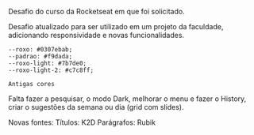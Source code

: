 Desafio do curso da Rocketseat em que foi solicitado.

Desafio atualizado para ser utilizado em um projeto da faculdade, adicionando responsividade e novas funcionalidades.

    --roxo: #0307ebab;
    --padrao: #f9dada;
    --roxo-light: #7b7de0;
    --roxo-light-2: #c7c8ff;

    Antigas cores


<!-- CARD -->
<!-- <div class="card" id="../Imagens/burger.png">
<div class="card_imagem">
    <img src="../Imagens/burger.png" alt="triplo bacon burger">
</div>

<div class="card_titulo">
    <h1>Triplo bacon burger</h1>
    <div class="card_autor">
        <p>por Jorge Relato</p>
    </div>
</div>
</div>

<div class="card" id="../Imagens/pizza.png">
    <div class="card_imagem">
        <img src="../Imagens/pizza.png" alt="Pizza 4 estações">
    </div>
    <div class="card_titulo">
        <h1>Pizza 4 estações</h1>
        <div class="card_autor">
            <p>por Fabiana Melo</p>
        </div>
    </div>
</div>

<div class="card" id="../Imagens/espaguete.png">
    <div class="card_imagem">
        <img src="../Imagens/espaguete.png" alt="Espaguete ao alho">
    </div>

    <div class="card_titulo">
        <h1>Espaguete ao alho</h1>
        <div class="card_autor">
            <p>por Júlia Kinoto</p>
        </div>
    </div>
</div>

<div class="card" id="../Imagens/lasanha.png">
    <div class="card_imagem">
        <img src="../Imagens/lasanha.png" alt="Lasanha mac n' cheese">
    </div>

    <div class="card_titulo">
        <h1>Lasanha mac n' cheese</h1>
        <div class="card_autor">
            <p>por Juliano Vieira</p>
        </div>
    </div>
</div>

<div class="card" id="../Imagens/doce.png">
    <div class="card_imagem">
        <img src="../Imagens/doce.png" alt="Docinhos pão-do-céu">
    </div>

    <div class="card_titulo">
        <h1>Docinhos pão-do-céu</h1>
        <div class="card_autor">
            <p>por Ricardo Golvea</p>
        </div>
    </div>
</div>

<div class="card" id="../Imagens/asinhas.png">
    <div class="card_imagem">
        <img src="../Imagens/asinhas.png" alt="Asinhas de frango ao barbecue">
    </div>

    <div class="card_titulo">
        <h1>Asinhas de frango ao barbecue</h1>
        <div class="card_autor">
            <p>por Vania Steroski</p>
        </div>
    </div>
</div> -->

<!-- MODAL -->
<!--
        <div class="modal_overlay">
            <div class="modal">

                <div class="close_modal">
                    <img src="../icons/x.svg"/>
                </div>

                <div class="modal_conteudo">
                    <img src="" alt="Receitas">
                </div>

                <div class="titulosModal">
                    <h1></h1>
                    <div class="autor">
                        <p></p>
                    </div>
                </div>

                <div class="modal_detalhes">
                    <div class = "ingredientes">
                        <h2>Ingredientes</h2>
                        <ul>
                            <li>1 lata de creme de leite</li>
                            <li>1 lata de milho verde</li>
                            <li>1 copo de requeijão cremoso</li>
                            <li>100 g de azeitona sem caroço</li>
                            <li>2 peitos de frango desfiados</li>
                            <li>200 g de mussarela fatiada</li>
                            <li>100 g de batata palha</li>
                            <li>1 xícara de água</li>
                            <li>1 pitada de sal</li>
                        </ul>
                    </div>
    
                    <div class="detalhes">
                        <h2>Preparo</h2>
                        <p>30 Min</p>
                        <h2 id = "rend">Rendimento</h2>
                        <p>5 Porções</p>
                    </div>
                </div>
            </div>
        </div>   
-->

<!-- RECEITA ÚNICA -->

<!-- <main>

    <div class="ham">
        <div class="card_imagem">
            <img src="../Imagens/burger.png" alt="triplo bacon burger">
        </div>
        <div class="info_card">
            <h1>Triplo bacon burger</h1>
            <p>por Jorge Relato</p>
        </div>
    </div>
    <div class="textos_receitaUnica">
        <h2>Ingredientes</h2>
            <ul class = "lista_ingredientes" id ="unico">
                <li>3 Texas Burguer Seara</li>
                <li>3 colheres de chá de óleo</li>
                <li>6 fatias de queijo cheddar</li>
                <li>2 fatias de Bacon Fatias Redondas Double Smoked Seara Gourmet</li>
                <li>1 pão de gergelim para hambúrguer</li>
            </ul>

        <h2>Modo de preparo</h2>

            <ol class = "lista_ingredientes" >
                <li>Em um liquidificador junte as gemas e o suco de limão, bata em velocidade baixa até formar uma mistura;</li>
                <li>Ainda batendo, junte o óleo em fio vagarosamente. Quando a mistura atingir um ponto cremoso, junte o restante dos ingredientes separadamente, batendo a cada adição e bata até ficar homogêneo. Coloque em um pote com tampa, leve à geladeira por pelo menos 1h;</li>
                
            </ol>
            
            <h3>Para o hambúrguer e montagem</h3>
            
            <ol class = "lista_ingredientes">
                    <li>Em uma frigideira antiaderente, adicione 1 fatia de Bacon Fatias Redondas Double Smoked Seara Gourmet por vez e frite em fogo médio até estarem douradas, por cerca de 2 minutos cada;</li>
                    <li>Aqueça uma frigideira em fogo médio, junte 1 colher de chá de óleo e frite o Texas Burguer Seara por 6 minutos, virando na metade do tempo;</li>
                    <li>Desligue a frigideira, adicione 2 fatias de queijo cheddar sobre o hambúrguer, tampe a frigideira e aguarde 1 minuto para que o queijo derreta com o calor do hambúrguer. Repita a operação com o restante dos Texas Burguer Seara;</li>
                    <li>Na parte inferior do pão de hambúrguer, disponha os três hambúrgueres com queijo cheddar. Por cima do último hambúrguer coloque o bacon fatias, a maionese e feche o pão. Sirva na sequência.</li>
            </ol>

        <h2>Informações adicionais</h2>
        <p>Entre as ideias de lanches rápidos e fáceis para fazer em casa, o Triplo Burguer Bacon é uma daquelas receitas com hambúrguer que você não consegue reproduzir apenas uma vez: depois de experimentar, sempre fica com um gostinho de quero mais!</p>
        
        <p>Além de ser tão saboroso quanto outros lanches que acompanham as mais novas versões de hambúrguer gourmet, para preparar essa receita, você só precisa de uma unidade de pão de gergelim para hambúrguer, uma maionese caseira bem feita (e, de preferência, bastante apimentada), três Texas Burguer Seara, seis fatias de queijo cheddar e uma generosa porção de bacon fatiado, com direito a suculência e o sabor marcante do Bacon fatias double smoked Seara Gourmet.</p>
            
        <p>Para turbinar ainda mais o seu sanduíche de hambúrguer, vale a pena apostar ainda em uma das nossas receitas de molho para hambúrguer que conseguem transformar qualquer lanche caseiro em uma experiência gastronômica ainda mais especial. Quer uma sugestão? Ao misturar a maionese caseira picante com um pouco de mostarda Dijon, você consegue rapidamente reproduzir o  Molho Dijonnaise, considerado um clássico das hamburguerias. E aí, vai testar a receita de Triplo Burguer Bacon na sua casa?</p>
            
        <p><b>Para preparar o Triplo Burguer Bacon, não se esqueça do Texas Burguer Seara e do Bacon fatias double smoked Seara Gourmet</b></p>
            
        <p>Talvez a gente não tenha deixado isso tão claro, mas a melhor parte do Triplo Burguer Bacon são justamente os ingredientes que conseguem transformá-lo em uma receita de hambúrguer totalmente irresistível. Um deles, sem dúvidas, é o Texas Burguer Seara, um hambúrguer feito com carnes selecionadas, somadas à combinação de um delicioso tempero da Seara.. Todo esse cuidado com o preparo resulta em um alimento saboroso, ideal para receitas de lanche, almoço e jantar, ou para ser usado como ingrediente de um delicioso sanduíche de hambúrguer, como esse.</p>
            
        <p>Outro sabor predominante desse lanche vem do Bacon fatias double smoked Seara Gourmet. Além de ser feito 100% a partir de paleta suína, esse bacon fatiado é duplamente defumado e possui a proporção ideal entre carne e gordura. Suas fatias redondas e mais grossas são ideais para complementar sanduíches como esse e outros que já apareceram aqui no Minha Receita, como o Hambúrguer Angus com Fatias Redondas de Bacon e o Duplo Burger Bacon com Picles de Cebola Roxa, Queijo Cheddar no Pão de Pimenta Biquinho.</p>
    </div>
</main> -->


Falta fazer a pesquisar, o modo Dark, melhorar o menu e fazer o History, criar o sugestões da semana ou dia (grid com slides).


Novas fontes: 
Títulos: K2D
Parágrafos: Rubik
 